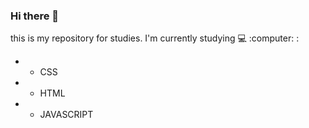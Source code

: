 ### Hi there 👋


<becoming a web developer>
  this is my repository for studies. I'm currently studying 	💻 :computer: :
  
* - CSS
* - HTML
* - JAVASCRIPT

<!--
**manzallielson/manzallielson** is a ✨ _special_ ✨ repository because its `README.md` (this file) appears on your GitHub profile.

Here are some ideas to get you started:

- 🔭 I’m currently working on ...
- 🌱 I’m currently learning ...
- 👯 I’m looking to collaborate on ...
- 🤔 I’m looking for help with ...
- 💬 Ask me about ...
- 📫 How to reach me: ...
- 😄 Pronouns: ...
- ⚡ Fun fact: ...
-->

